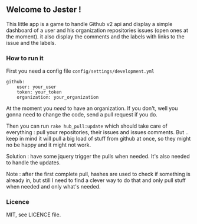 ## Welcome to Jester !

This little app is a game to handle Github v2 api and display a simple dashboard of a user and his organization repositories issues (open ones at the moment). it also display the comments and the labels with links to the issue and the labels.

### How to run it

First you need a config file `config/settings/development.yml`

    github:
        user: your_user
        token: your_token
        organization: your_organization

At the moment you *need* to have an organization. If you don't, well you gonna need to change the code, send a pull request if you do.

Then you can run `rake hub_pull:update` which should take care of everything : pull your repositories, their issues and issues comments. But .. keep in mind it will pull a big load of stuff from github at once, so they might no be happy and it might not work.

Solution : have some jquery trigger the pulls when needed. It's also needed to handle the updates.

Note : after the first complete pull, hashes are used to check if something is already in, but still I need to find a clever way to do that and only pull stuff when needed and only what's needed.

### Licence

MIT, see LICENCE file.